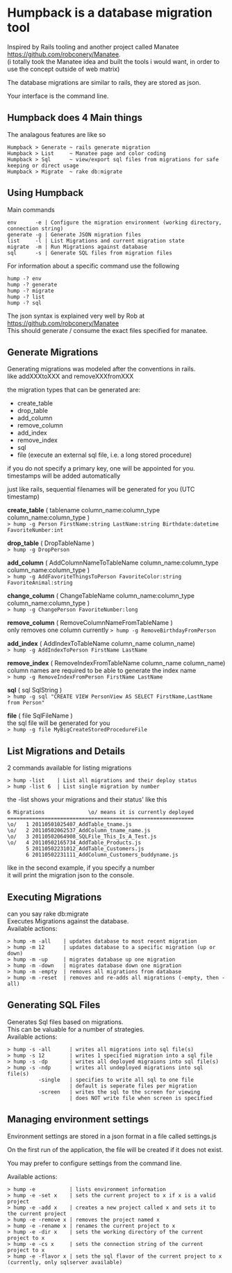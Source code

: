 Humpback is a database migration tool
=====================================
Inspired by Rails tooling and another project called Manatee https://github.com/robconery/Manatee.  
(i totally took the Manatee idea and built the tools i would want, in order to use the concept outside of web matrix)

The database migrations are similar to rails, they are stored as json.

Your interface is the command line.  

Humpback does 4 Main things
---------------------------
The analagous features are like so

    Humpback > Generate ~ rails generate migration
    Humpback > List     ~ Manatee page and color coding
    Humpback > Sql      ~ view/export sql files from migrations for safe keeping or direct usage
    Humpback > Migrate  ~ rake db:migrate




Using Humpback
------------------------------

Main commands  

    env      -e | Configure the migration environment (working directory, connection string)
    generate -g | Generate JSON migration files  
    list     -l | List Migrations and current migration state  
    migrate  -m | Run Migrations against database  
    sql      -s | Generate SQL files from migration files  


For information about a specific command use the following  

    hump -? env
    hump -? generate  
    hump -? migrate  
    hump -? list  
    hump -? sql  


The json syntax is explained very well by Rob at https://github.com/robconery/Manatee  
This should generate / consume the exact files specified for manatee.  


Generate Migrations
-------------------

Generating migrations was modeled after the conventions in rails.  
like addXXXtoXXX and removeXXXfromXXX  

the migration types that can be generated are:

  + create_table
  + drop_table
  + add_column
  + remove_column
  + add_index
  + remove_index
  + sql
  + file (execute an external sql file, i.e. a long stored procedure)

if you do not specify a primary key, one will be appointed for you.  
timestamps will be added automatically  

just like rails, sequential filenames will be generated for you (UTC timestamp)  

**create_table** ( tablename column_name:column_type column_name:column_type )  
    `> hump -g Person FirstName:string LastName:string Birthdate:datetime FavoriteNumber:int`

**drop_table** ( DropTableName )  
    `> hump -g DropPerson`

**add_column** ( AddColumnNameToTableName column_name:column_type column_name:column_type  )  
    `> hump -g AddFavoriteThingsToPerson FavoriteColor:string FavoriteAnimal:string`

**change_column** ( ChangeTableName column_name:column_type column_name:column_type )  
    `> hump -g ChangePerson FavoriteNumber:long`

**remove_column** ( RemoveColumnNameFromTableName )  
only removes one column currently
    `> hump -g RemoveBirthdayFromPerson`

**add_index** ( AddIndexToTableName  column_name column_name)  
    `> hump -g AddIndexToPerson FirstName LastName`

**remove_index** ( RemoveIndexFromTableName  column_name column_name)  
column names are required to be able to generate the index name  
    `> hump -g RemoveIndexFromPerson FirstName LastName`

**sql** ( sql SqlString )  
    `> hump -g sql "CREATE VIEW PersonView AS SELECT FirstName,LastName from Person"`

**file** ( file SqlFileName )  
the sql file will be generated for you  
    `> hump -g file MyBigCreateStoredProcedureFile`



List Migrations and Details
---------------------------

2 commands available for listing migrations

    > hump -list    | List all migrations and their deploy status
    > hump -list 6  | List single migration by number

the -list shows your migrations and their status' like this  

    6 Migrations              \o/ means it is currently deployed
    ============================================================
    \o/   1 20110501025407_AddTable_tname.js
    \o/   2 20110502062537_AddColumn_tname_name.js
    \o/   3 20110502064908_SQLFile_This_Is_A_Test.js
    \o/   4 20110502165734_AddTable_Products.js
          5 20110502231012_AddTable_Customers.js
          6 20110502231111_AddColumn_Customers_buddyname.js
      
like in the second example, if you specify a number  
it will print the migration json to the console.  



Executing Migrations
--------------------
can you say rake db:migrate  
Executes Migrations against the database.  
Available actions:  

    > hump -m -all    | updates database to most recent migration
    > hump -m 12      | updates database to a specific migration (up or down)
    > hump -m -up     | migrates database up one migration
    > hump -m -down   | migrates database down one migration
    > hump -m -empty  | removes all migrations from database
    > hump -m -reset  | removes and re-adds all migrations (-empty, then -all)



Generating SQL Files
--------------------

Generates Sql files based on migrations.  
This can be valuable for a number of strategies.  
Available actions:  

    > hump -s -all      | writes all migrations into sql file(s)
    > hump -s 12        | writes 1 specified migration into a sql file
    > hump -s -dp       | writes all deployed migraions into sql file(s)
    > hump -s -ndp      | writes all undeployed migrations into sql file(s)
              -single   | specifies to write all sql to one file
                        | default is seperate files per migration
              -screen   | writes the sql to the screen for viewing
                        | does NOT write file when screen is specified



Managing environment settings
-----------------------------
Environment settings are stored in a json format in a file called settings.js

On the first run of the application, the file will be created if it does not exist.

You may prefer to configure settings from the command line.

Available actions:

    > hump -e           | lists environment information
    > hump -e -set x    | sets the current project to x if x is a valid project
    > hump -e -add x    | creates a new project called x and sets it to the current project
    > hump -e -remove x | removes the project named x
    > hump -e -rename x | renames the current project to x
    > hump -e -dir x    | sets the working directory of the current project to x
    > hump -e -cs x     | sets the connection string of the current project to x
    > hump -e -flavor x | sets the sql flavor of the current project to x (currently, only sqlserver available)



